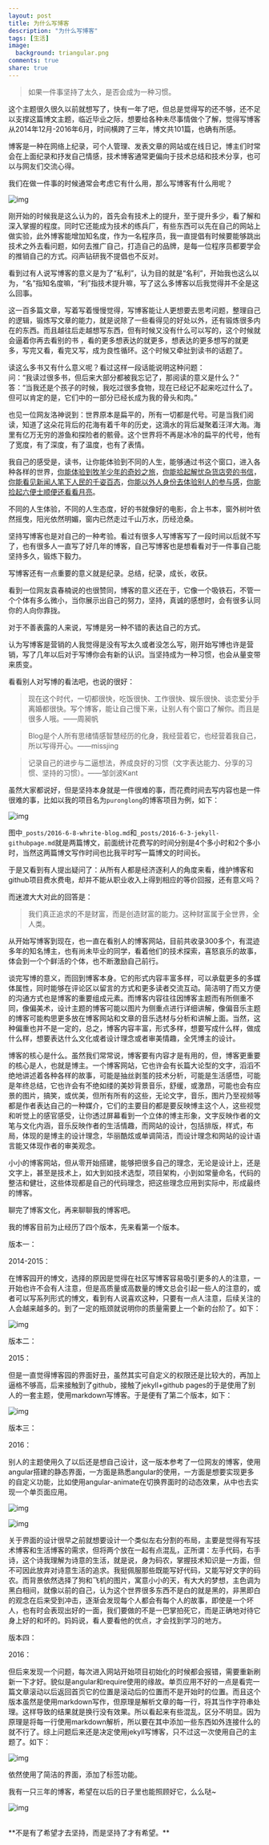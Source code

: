 ```yaml
---
layout: post
title: 为什么写博客
description: "为什么写博客"
tags: [生活]
image:
  background: triangular.png
comments: true
share: true
---
```


> 如果一件事坚持了太久，是否会成为一种习惯。

这个主题很久很久以前就想写了，快有一年了吧，但总是觉得写的还不够，还不足以支撑这篇博文主题，临近毕业之际，想要给各种未尽事情做个了解，觉得写博客从2014年12月-2016年6月，时间横跨了三年，博文共101篇，也确有所感。

<!-- more -->

博客是一种在网络上纪录，可个人管理、发表文章的网站或在线日记，博主们时常会在上面纪录和抒发自己情感，技术博客通常更偏向于技术总结和技术分享，也可以与网友们交流心得。

我们在做一件事的时候通常会考虑它有什么用，那么写博客有什么用呢？

![img](/images/article/2016-6-8/7.jpg)

刚开始的时候我是这么认为的，首先会有技术上的提升，至于提升多少，看了解和深入掌握的程度。同时它还能成为技术的练兵厂，有些东西可以先在自己的网站上做实验，此外博客能增加知名度，作为一名程序员，我一直提倡有时候要能够跳出技术之外去看问题，如何去推广自己，打造自己的品牌，是每一位程序员都要学会的推销自己的方式。闷声钻研我不提倡也不反对。

看到过有人说写博客的意义是为了“私利”，认为目的就是“名利”，开始我也这么以为，“名”指知名度嘛，“利”指技术提升嘛，写了这么多博客以后我觉得并不全是这么回事。

这一百多篇文章，写着写着慢慢觉得，写博客能让人更想要去思考问题，整理自己的逻辑，锻炼写文章的能力，就是说除了一些看得见的好处以外，还有锻炼很多内在的东西。而且越往后走越想写东西，但有时候又没有什么可以写的，这个时候就会逼着你再去看别的书
，看的更多想表达的就更多，想表达的更多想写的就更多，写完又看，看完又写，成为良性循环。这个时候又牵扯到读书的话题了。

读这么多书又有什么意义呢？看过这样一段话能说明这种问题：<br  />问：“我读过很多书，但后来大部分都被我忘记了，那阅读的意义是什么？”<br  />
答：“当我还是个孩子的时候，我吃过很多食物，现在已经记不起来吃过什么了。但可以肯定的是，它们中的一部分已经长成为我的骨头和肉。”

也见一位网友洛神说到：世界原本是扁平的，所有一切都是代号。可是当我们阅读，知道了这朵花背后的花海有着千年的历史，这滴水的背后凝聚着汪洋大海。海里有亿万无穷的游鱼和探险者的骸骨。这个世界将不再是冰冷的扁平的代号，他有了宽度，有了深度，有了温度，也有了表情。

我自己的感受是，读书，让你能体验到不同的人生，能够通过书这个窗口，进入各种各样的世界，[你能体验到牧羊少年的奇妙之旅](http://www.puronglong.com/2015/10/02/%E7%89%A7%E7%BE%8A%E5%B0%91%E5%B9%B4%E7%9A%84%E5%A5%87%E5%B9%BB%E4%B9%8B%E6%97%85.html)，[你能拾起解忧杂货店旁的书信](http://www.puronglong.com/2015/02/24/%E8%A7%A3%E5%BF%A7%E6%9D%82%E8%B4%A7%E5%BA%97.html)，[你能看见新闻人笔下人民的千姿百态](http://www.puronglong.com/2015/02/22/%E7%9C%8B%E8%A7%81.html)，[你能以外人身份去体验别人的参与感](http://www.puronglong.com/2016/02/29/%E5%8F%82%E4%B8%8E%E6%84%9F.html)，[你能捡起六便士顺便还看看月亮](http://www.puronglong.com/2016/05/07/%E6%9C%88%E4%BA%AE%E4%B8%8E%E5%85%AD%E4%BE%BF%E5%A3%AB.html)。

不同的人生体验，不同的人生态度，好的书就像好的电影，合上书本，窗外树叶依然摇曳，阳光依然明媚，窗内已然走过千山万水，历经沧桑。

坚持写博客也是对自己的一种考验。看过有很多人写博客写了一段时间以后就不写了，也有很多人一直写了好几年的博客，自己写博客也是想看看对于一件事自己能坚持多久，锻炼下毅力。

写博客还有一点重要的意义就是纪录。总结，纪录，成长，收获。

看到一位网友袁春楠说的也很赞同，博客的意义还在于，它像一个吸铁石，不管一个个体有多么微小，当你展示出自己的努力，坚持，真诚的感想时，会有很多认同你的人向你靠拢。

对于不善表露的人来说，写博是另一种不错的表达自己的方式。

认为写博客是营销的人我觉得是没有写太久或者没怎么写，刚开始写博也许是营销，写了几年以后对于写博你会有新的认识。当坚持成为一种习惯，也会从量变带来质变。

看看别人对写博的看法吧，也说的很好：

> 现在这个时代，一切都很快，吃饭很快、工作很快、娱乐很快、谈恋爱分手离婚都很快。写个博客，能让自己慢下来，让别人有个窗口了解你。而且是很多人哦。——周昶帆

> Blog是个人所有思绪情感智慧经历的化身，我经营着它，也经营着我自己，所以写得开心。——missjing

> 记录自己的进步与二逼想法，养成良好的习惯（文字表达能力、分享的习惯、坚持的习惯）。——邹剑波Kant

虽然大家都说好，但是坚持本身就是一件很难的事，而花费时间去写内容也是一件很难的事，比如以我的项目名为```puronglong```的博客项目为例，如下：

![img](/images/article/2016-6-8/6.png)

图中```_posts/2016-6-8-whrite-blog.md```和```_posts/2016-6-3-jekyll-githubpage.md```就是两篇博文，前面统计花费写的时间分别是4个多小时和2个多小时，当然这两篇博文写作时间也比我平时写一篇博文的时间长。

于是又看到有人提出疑问了：从所有人都是经济逐利人的角度来看，维护博客和github项目费水费电，却并不能从职业收入上得到相应的等价回报，还有意义吗？

而迷渡大大对此的回答是：

> 我们真正追求的不是财富，而是创造财富的能力。这种财富属于全世界，全人类。

从开始写博客到现在，也一直在看别人的博客网站，目前共收录300多个，有混迹多年的知名博主，也有尚未毕业的同学，看着他们的技术探索，喜怒哀乐的故事，体会到一个个鲜活的个体，也不断激励自己前行。

谈完写博的意义，而回到博客本身。它的形式内容丰富多样，可以承载更多的多媒体属性，同时能够在评论区以留言的方式和更多读者交流互动。简洁明了而又方便的沟通方式也是博客的重要组成元素。而博客内容往往因博客主题而有所侧重不同，像偏美术，设计主题的博客可能以图片为侧重点进行详细讲解，像偏音乐主题的博客可能构思更多放在博客网站和文章的音乐选材与分析和讲解上面。当然，这种偏重也并不是一定的，总之，博客内容丰富，形式多样，想要写成什么样，做成什么样，想要表达什么文化或者设计理念或者审美情趣，全凭博主的设计。

博客的核心是什么。虽然我们常常说，博客要有内容才是有用的，但，博客更重要的核心是人，也就是博主。一个博客网站，它也许会有长篇大论型的文字，滔滔不绝地讲述着各种各样的故事，可能是抽丝剥茧的技术分析，可能是生活感悟，可能是年终总结，它也许会有不绝如缕的美妙背景音乐，舒缓，或激昂，可能也会有应景的图片，搞笑，或优美，但所有所有的这些，无论文字，音乐，图片乃至视频等都是作者表达自己的一种媒介，它们的主要目的都是要反映博主这个人，这些视觉和听觉上的感官感受，让你透过屏幕看到一个立体的博主形象，文字反映作者的文笔与文化内涵，音乐反映作者的生活情趣，而网站的设计，包括排版，样式，布局，体现的是博主的设计理念，华丽酷炫或单调简洁，而设计理念和网站的设计语言能又体现作者的审美观念。

小小的博客网站，但从零开始搭建，能够把很多自己的理念，无论是设计上，还是文字上，甚至是技术上，如大到如技术选型，项目架构，小到如常量命名，代码的整洁和健壮，这些体现都是自己的代码理念，把这些理念应用到实际中，形成最终的博客。

聊完了博客文化，再来聊聊我的博客吧。

我的博客目前为止经历了四个版本，先来看第一个版本。

版本一：

2014-2015：

在博客园开的博文，选择的原因是觉得在社区写博客容易吸引更多的人的注意，一开始也许不会有人注意，但是高质量或高数量的博文总会引起一些人的注意的，或者可以写系列形式的博文，看到有人说喜欢这种，只要有一点人注意，后续关注的人会越来越多的。到了一定的瓶颈就说明你的质量需要上一个新的台阶了。如下：

![img](/images/article/2016-6-8/1.png)

版本二：

2015：

但是一直觉得博客园的界面好丑，虽然其实可自定义的权限还是比较大的，再加上逼格不够高，后来接触到了github，接触了jekyll+github pages的于是使用了别人的一套主题，使用markdown写博客。于是便有了第二个版本，如下：

![img](/images/article/2016-6-8/2.png)

版本三：

2016：

别人的主题使用久了以后还是想自己设计，这一版本参考了一位网友的博客，使用angular搭建的静态界面，一方面是熟悉angular的使用，一方面是想要实现更多的自定义功能，比如使用angular-animate在切换界面时的动态效果，从中也去实现一个单页面应用。

![img](/images/article/2016-6-8/3.png)

![img](/images/article/2016-6-8/4.png)

关于界面的设计很早之前就想要设计一个类似左右分割的布局，主要是觉得有写技术博客和生活博客的需求，但将两个放在一起有点混乱，正所谓：左手代码，右手诗，这个诗我理解为诗意的生活，就是说，身为码农，掌握技术知识是一方面，但不可因此放弃对诗意生活的追求。我挺佩服那些既能写好代码，又能写好文字的码农。而背景依然选择了狗和飞机的图片，寓意小小的天，有大大的梦想，主色调为黑白相间，就像以前的自己，认为这个世界很多东西不是白的就是黑的，非黑即白的观念在后来受到冲击，逐渐会发现每个人都会有每个人的故事，即使是一个坏人，也有时会表现出好的一面，我们要做的不是一巴掌拍死它，而是正确地对待它身上好的和坏的。妈妈说，看人要看他的优点，才会找到学习的地方。

版本四：

2016：

但后来发现一个问题，每次进入网站开始项目初始化的时候都会报错，需要重新刷新一下才好。貌似是angular和require使用的缘故。单页应用不好的一点是看完一篇文章滚动以后返回首页它的位置是滚动后的位置而不是开始时的位置。而且这个版本虽然是使用markdown写作，但原理是解析文章的每一行，将其当作字符串处理。这样导致的结果就是换行没有效果。所以看起来有些混乱，区分不明显。因为原理是将每一行使用markdown解析，所以要在其中添加一些东西如外连接什么的就不行了。综上问题后来还是决定使用jekyll写博客，只不过这一次使用自己的主题了。如下：

![img](/images/article/2016-6-8/5.png)

依然使用了简洁的界面，添加了标签功能。

我有一只三年的博客，希望在以后的日子里也能照顾好它，么么哒~

![img](/images/article/2016-6-8/8.jpg)

<br  />
**不是有了希望才去坚持，而是坚持了才有希望。**